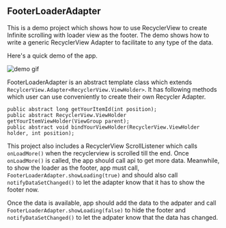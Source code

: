 ## FooterLoaderAdapter

This is a demo project which shows how to use RecyclerView to create Infinite scrolling with loader
view as the footer. The demo shows how to write a generic RecyclerView Adapter to facilitate to any type
of the data.

Here's a quick demo of the app.

![demo gif](https://github.com/jayrambhia/FooterLoaderAdapterDemo/blob/master/demo.gif)

FooterLoaderAdapter is an abstract template class which extends `RecylcerView.Adapter<RecyclerView.ViewHolder>`.
It has following methods which user can use conveniently to create their own Recycler Adapter.

    public abstract long getYourItemId(int position);
    public abstract RecyclerView.ViewHolder getYourItemViewHolder(ViewGroup parent);
    public abstract void bindYourViewHolder(RecyclerView.ViewHolder holder, int position);

This project also includes a RecyclerView ScrollListener which calls `onLoadMore()` when the recyclerview is
scrolled till the end. Once `onLoadMore()` is called, the app should call api to get more data. Meanwhile,
to show the loader as the footer, app must call, `FooterLoaderAdapter.showLoading(true)` and should also call
`notifyDataSetChanged()` to let the adapter know that it has to show the footer now.

Once the data is available, app should add the data to the adpater and call `FooterLoaderAdapter.showLoading(false)`
to hide the footer and `notifyDataSetChanged()` to let the adpater know that the data has changed.
